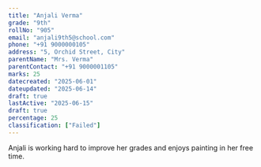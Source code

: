 ```yaml
---
title: "Anjali Verma"
grade: "9th"
rollNo: "905"
email: "anjali9th5@school.com"
phone: "+91 9000000105"
address: "5, Orchid Street, City"
parentName: "Mrs. Verma"
parentContact: "+91 9000001105"
marks: 25
datecreated: "2025-06-01"
dateupdated: "2025-06-14"
draft: true
lastActive: "2025-06-15"
draft: true
percentage: 25
classification: ["Failed"]
---
```

Anjali is working hard to improve her grades and enjoys painting in her free time. 